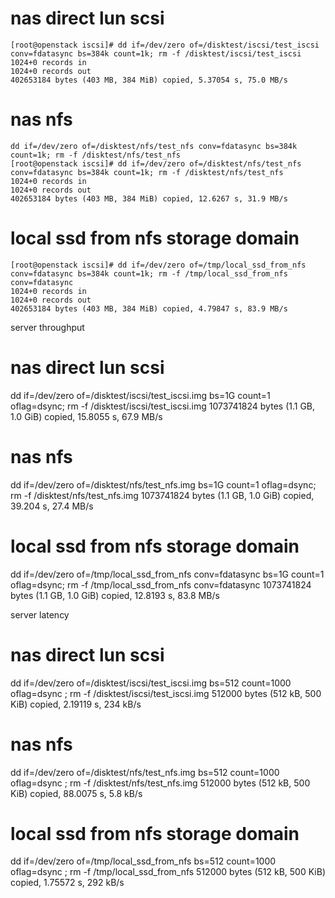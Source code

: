
# nas direct lun scsi
```
[root@openstack iscsi]# dd if=/dev/zero of=/disktest/iscsi/test_iscsi conv=fdatasync bs=384k count=1k; rm -f /disktest/iscsi/test_iscsi
1024+0 records in
1024+0 records out
402653184 bytes (403 MB, 384 MiB) copied, 5.37054 s, 75.0 MB/s
```

# nas nfs
```
dd if=/dev/zero of=/disktest/nfs/test_nfs conv=fdatasync bs=384k count=1k; rm -f /disktest/nfs/test_nfs
[root@openstack iscsi]# dd if=/dev/zero of=/disktest/nfs/test_nfs conv=fdatasync bs=384k count=1k; rm -f /disktest/nfs/test_nfs
1024+0 records in
1024+0 records out
402653184 bytes (403 MB, 384 MiB) copied, 12.6267 s, 31.9 MB/s
```

# local ssd from nfs storage domain
```
[root@openstack iscsi]# dd if=/dev/zero of=/tmp/local_ssd_from_nfs conv=fdatasync bs=384k count=1k; rm -f /tmp/local_ssd_from_nfs conv=fdatasync
1024+0 records in
1024+0 records out
402653184 bytes (403 MB, 384 MiB) copied, 4.79847 s, 83.9 MB/s
```



server throughput
# nas direct lun scsi
dd if=/dev/zero of=/disktest/iscsi/test_iscsi.img bs=1G count=1 oflag=dsync; rm -f /disktest/iscsi/test_iscsi.img
1073741824 bytes (1.1 GB, 1.0 GiB) copied, 15.8055 s, 67.9 MB/s
# nas nfs
dd if=/dev/zero of=/disktest/nfs/test_nfs.img bs=1G count=1 oflag=dsync; rm -f /disktest/nfs/test_nfs.img
1073741824 bytes (1.1 GB, 1.0 GiB) copied, 39.204 s, 27.4 MB/s
# local ssd from nfs storage domain
dd if=/dev/zero of=/tmp/local_ssd_from_nfs conv=fdatasync bs=1G count=1 oflag=dsync; rm -f /tmp/local_ssd_from_nfs conv=fdatasync
1073741824 bytes (1.1 GB, 1.0 GiB) copied, 12.8193 s, 83.8 MB/s

 

server latency
# nas direct lun scsi
dd if=/dev/zero of=/disktest/iscsi/test_iscsi.img bs=512 count=1000 oflag=dsync ; rm -f /disktest/iscsi/test_iscsi.img
512000 bytes (512 kB, 500 KiB) copied, 2.19119 s, 234 kB/s
# nas nfs
dd if=/dev/zero of=/disktest/nfs/test_nfs.img bs=512 count=1000 oflag=dsync ; rm -f /disktest/nfs/test_nfs.img
512000 bytes (512 kB, 500 KiB) copied, 88.0075 s, 5.8 kB/s
# local ssd from nfs storage domain
dd if=/dev/zero of=/tmp/local_ssd_from_nfs bs=512 count=1000 oflag=dsync ; rm -f /tmp/local_ssd_from_nfs
512000 bytes (512 kB, 500 KiB) copied, 1.75572 s, 292 kB/s